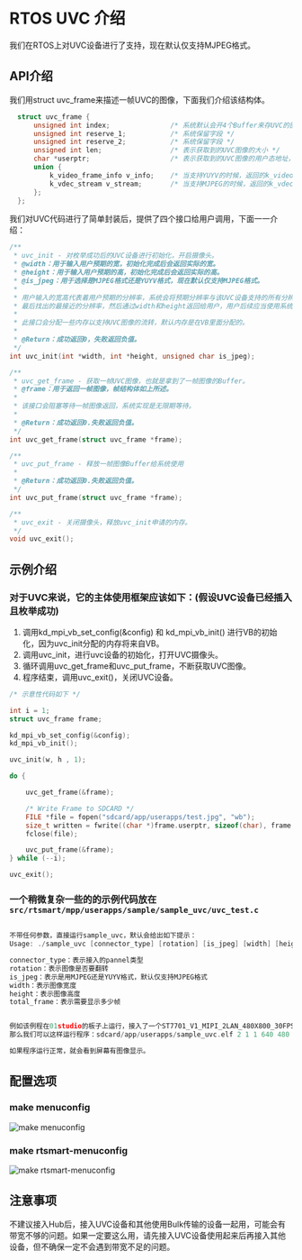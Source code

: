 # RTOS UVC 介绍

我们在RTOS上对UVC设备进行了支持，现在默认仅支持MJPEG格式。

## API介绍

我们用struct uvc_frame来描述一帧UVC的图像，下面我们介绍该结构体。

```c
  struct uvc_frame {
      unsigned int index;               /* 系统默认会开4个Buffer来存UVC的图像，这代表其中的第几个Buffer */
      unsigned int reserve_1;           /* 系统保留字段 */
      unsigned int reserve_2;           /* 系统保留字段 */
      unsigned int len;                 /* 表示获取到的UVC图像的大小 */
      char *userptr;                    /* 表示获取到的UVC图像的用户态地址，例如可以将其内容写入到文件 */
      union {
          k_video_frame_info v_info;    /* 当支持YUYV的时候，返回的k_video_frame_info结构，可以传给kd_mpi_vo_chn_insert_frame显示 */
          k_vdec_stream v_stream;       /* 当支持MJPEG的时候，返回的k_vdec_stream结构，可以传给kd_mpi_vdec_send_stream解码 */
      };
  };

```

我们对UVC代码进行了简单封装后，提供了四个接口给用户调用，下面一一介绍：

```c
/**
 * uvc_init - 对枚举成功后的UVC设备进行初始化，开启摄像头。
 * @width：用于输入用户预期的宽，初始化完成后会返回实际的宽。
 * @height：用于输入用户预期的高，初始化完成后会返回实际的高。
 * @is_jpeg：用于选择是MJPEG格式还是YUYV格式，现在默认仅支持MJPEG格式。
 *
 * 用户输入的宽高代表着用户预期的分辨率，系统会将预期分辨率与该UVC设备支持的所有分辨率进行比较，
 * 最后找出的最接近的分辨率，然后通过width和height返回给用户，用户后续应当使用系统返回的分辨率。
 *
 * 此接口会分配一些内存以支持UVC图像的流转，默认内存是在VB里面分配的。
 *
 * @Return：成功返回0，失败返回负值。
 */
int uvc_init(int *width, int *height, unsigned char is_jpeg);

/**
 * uvc_get_frame - 获取一帧UVC图像，也就是拿到了一帧图像的Buffer。
 * @frame：用于返回一帧图像，帧结构体如上所述。
 *
 * 该接口会阻塞等待一帧图像返回，系统实现是无限期等待。
 *
 * @Return：成功返回0.失败返回负值。
 */
int uvc_get_frame(struct uvc_frame *frame);

/**
 * uvc_put_frame - 释放一帧图像Buffer给系统使用
 *
 * @Return：成功返回0.失败返回负值。
 */
int uvc_put_frame(struct uvc_frame *frame);

/**
 * uvc_exit - 关闭摄像头，释放uvc_init申请的内存。
 */
void uvc_exit();
```

## 示例介绍

### 对于UVC来说，它的主体使用框架应该如下：(假设UVC设备已经插入且枚举成功)

  1. 调用kd_mpi_vb_set_config(&config) 和 kd_mpi_vb_init() 进行VB的初始化，因为uvc_init分配的内存将来自VB。
  1. 调用uvc_init，进行uvc设备的初始化，打开UVC摄像头。
  1. 循环调用uvc_get_frame和uvc_put_frame，不断获取UVC图像。
  1. 程序结束，调用uvc_exit()，关闭UVC设备。

```c
/* 示意性代码如下 */

int i = 1;
struct uvc_frame frame;

kd_mpi_vb_set_config(&config);
kd_mpi_vb_init();

uvc_init(w, h , 1);

do {

    uvc_get_frame(&frame);

    /* Write Frame to SDCARD */
    FILE *file = fopen("sdcard/app/userapps/test.jpg", "wb");
    size_t written = fwrite((char *)frame.userptr, sizeof(char), frame.len, file);
    fclose(file);

    uvc_put_frame(&frame);
} while (--i);

uvc_exit();

```

### 一个稍微复杂一些的的示例代码放在`src/rtsmart/mpp/userapps/sample/sample_uvc/uvc_test.c`

```c

不带任何参数，直接运行sample_uvc，默认会给出如下提示：
Usage: ./sample_uvc [connector_type] [rotation] [is_jpeg] [width] [height] [total_frame]

connector_type：表示接入的pannel类型
rotation：表示图像是否要翻转
is_jpeg：表示是用MJPEG还是YUYV格式，默认仅支持MJPEG格式
width：表示图像宽度
height：表示图像高度
total_frame：表示需要显示多少帧


例如该例程在01studio的板子上运行，接入了一个ST7701_V1_MIPI_2LAN_480X800_30FPS（枚举值为2）的屏幕，接入了一个支持640 * 480分辨率的UVC摄像头。
那么我们可以这样运行程序：sdcard/app/userapps/sample_uvc.elf 2 1 1 640 480 100000

如果程序运行正常，就会看到屏幕有图像显示。

```

## 配置选项

### make menuconfig

![make menuconfig](https://developer.canaan-creative.com/api/post/attachment?id=563)

### make rtsmart-menuconfig

![make rtsmart-menuconfig](https://developer.canaan-creative.com/api/post/attachment?id=564)

## 注意事项

不建议接入Hub后，接入UVC设备和其他使用Bulk传输的设备一起用，可能会有带宽不够的问题。如果一定要这么用，请先接入UVC设备使用起来后再接入其他设备，但不确保一定不会遇到带宽不足的问题。
